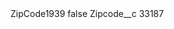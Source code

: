 <?xml version="1.0" encoding="UTF-8"?>
<CustomMetadata xmlns="http://soap.sforce.com/2006/04/metadata" xmlns:xsi="http://www.w3.org/2001/XMLSchema-instance" xmlns:xsd="http://www.w3.org/2001/XMLSchema">
    <label>ZipCode1939</label>
    <protected>false</protected>
    <values>
        <field>Zipcode__c</field>
        <value xsi:type="xsd:string">33187</value>
    </values>
</CustomMetadata>

